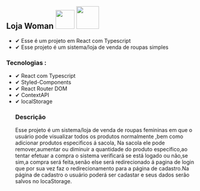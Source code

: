 <h2>Loja Woman
    <img height='50px' width='50px' src="https://img.icons8.com/office/80/000000/react.png"/>
    <img height='60px' width='60px' src="https://img.icons8.com/fluency/96/000000/typescript.png"/>
</h2>
<ul>
    <li> ✔ Esse é um projeto em React com Typescript</li>
    <li> ✔ Esse projeto é um sistema/loja de venda de roupas simples  </li>
</ul>
<div>
<h3>Tecnologias :</h3>
    <ul>
    <li> ✔ React com Typescript</li>
    <li> ✔ Styled-Components</li>
    <li> ✔ React Router DOM</li>
    <li> ✔ ContextAPI </li>
    <li> ✔ localStorage </li>
<div>
<p><h3>Descrição</h3> Esse projeto é um sistema/loja de venda de roupas femininas em que o usuário pode visualizar todos os produtos normalmente  ,bem como adicionar produtos especificos á sacola,
    Na sacola ele pode remover,aumentar ou diminuir a quantidade do produto especifico,ao tentar efetuar a compra o sistema verificará se está logado ou não,se sim,a compra será feita,senão else será redirecionado á pagina de login que por sua vez faz o redirecionamento para a página de cadastro.Na página de cadastro o usuário poderá ser cadastar  e seus dados serão salvos no locaStorage.
</p>
